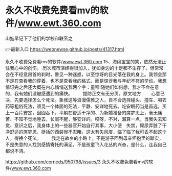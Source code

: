 # 永久不收费免费看mv的软件/www.ewt.360.com
山娃早记下了他们的学校和联系之

👉最新入口 https://webnewse.github.io/posts/41317.html

永久不收费免费看mv的软件/www.ewt.360.com	15、海绵宝宝的笑，依然无法止住我心中的创伤。
历次城市演绎得很加入，犹如身边的十足都不生存了。但常常会在不经意昂首的刹时，瞥见一种迷惑，以至惊讶的目光落在我的身上。我领会那不是在查看我的穿着，也不是查看我的格式，而是惊讶我与年纪不符的举动。我想惊讶完之后还大概在内心悄悄送我两个字：童稚!随她们如何想，我才不会在意的，我有她们没辙感遭到的痛快。
　　提防正文有无分页。原文地方
　　心意已决，先要选择怎么个死法。象我这等浪漫儒雅之人，自不会选择碰头、撞车、喝农药等粗俗死法，须觅一个体面的死法，平静、安详地死去。吃安眠药当是首选，买上一百片安定，囫囵吞下，平躺在舒适干净的、为新婚准备的席梦思上，毫无痛苦、不知不觉地睡去，长眠不醒，够安详的。哎呀，不对，漏算一点，当我失去知觉、意识之后，我身体上的一些器官开始自行其事，大小便　失禁，屎尿弄脏了干净舒适的席梦思，挺括的西装惨不忍睹，这太有失风度，临了临了我可丢不起这个人，得换个死法。
　　我走在故乡的小路上，不是游子回到母亲怀抱里的踏实，不是失意的人找到感情寄托的满足，不是孩童飞入花丛的兴奋，是什么，连我自己都说不清。

https://github.com/corneds/950798/issues/3
永久不收费免费看mv的软件/www.ewt.360.com
